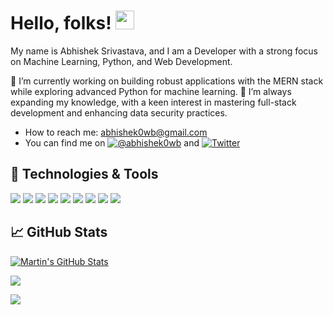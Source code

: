 # Hello, folks! <img src="https://raw.githubusercontent.com/MartinHeinz/MartinHeinz/master/wave.gif" width="30px" height="30px"/>
My name is Abhishek Srivastava, and I am a Developer with a strong focus on Machine Learning, Python, and Web Development.

🔭 I’m currently working on building robust applications with the MERN stack while exploring advanced Python for machine learning.
🌱 I’m always expanding my knowledge, with a keen interest in mastering full-stack development and enhancing data security practices.
-  How to reach me: abhishek0wb@gmail.com
-  You can find me on [![@abhishek0wb][3.21]][3] and [![Twitter](https://img.shields.io/twitter/url/https/twitter.com/cloudposse.svg?style=social&label=Follow%20%40abhishek0wb)](https://twitter.com/abhishek0wb)


<!-- - 🤔 I’m looking for help with KaboomJs. -->


## 🔧 Technologies & Tools
![](https://img.shields.io/badge/Code-Python-informational?style=flat&logo=python&logoColor=white&color=#3776AB)
![](https://img.shields.io/badge/Code-JavaScript-informational?style=flat&logo=javascript&logoColor=white&color=#F7DF1E)
![](https://img.shields.io/badge/Markup-html5-informational?style=flat&logo=html5&logoColor=white&color=#E34F26)
![](https://img.shields.io/badge/Style-css-informational?style=flat&logo=csswizardry&logoColor=white&color=#E34F26)
![](https://img.shields.io/badge/Style-Bootstrap-informational?style=flat&logo=bootstrap&logoColor=white&color=#E34F26)
![](https://img.shields.io/badge/Dev-Git-informational?style=flat&logo=git&logoColor=white&color=#E34F26)
![](https://img.shields.io/badge/Editor-VSCode-informational?style=flat&logo=visualstudiocode&logoColor=white&color=#E34F26)
![](https://img.shields.io/badge/Design-Figma-informational?style=flat&logo=figma&logoColor=white&color=#E34F26)
![](https://img.shields.io/badge/Design-Ai-informational?style=flat&logo=adobeillustrator&logoColor=white&color=#E34F26)

## &#x1f4c8; GitHub Stats

<a href="https://github.com/abhishek0wb">
  <img align="center" src="https://github-readme-stats.vercel.app/api?username=abhishek0wb&show_icons=true&line_height=27&count_private=true&theme=dracula" alt="Martin's GitHub Stats" />
</a>

![](https://github-readme-stats.vercel.app/api/top-langs/?username=abhishek0wb&theme=dark&hide_border=false&include_all_commits=false&count_private=false&layout=compact)


![](https://komarev.com/ghpvc/?username=abhishek0wb)

<!-- icons with padding -->

[1.1]: http://i.imgur.com/tXSoThF.png (twitter icon with padding)
[2.1]: http://i.imgur.com/0o48UoR.png (github icon with padding)

<!-- icons without padding -->

[1.2]: http://i.imgur.com/wWzX9uB.png (twitter icon without padding)
[2.2]: http://i.imgur.com/9I6NRUm.png (github icon without padding)
[3.2]: https://raw.githubusercontent.com/MartinHeinz/MartinHeinz/master/linkedin-3-16.png (LinkedIn icon without padding)
[3.21]: https://img.shields.io/badge/LinkedIn-0077B5?style=for-the-badge&logo=linkedin&logoColor=white (Another LinkedIn icon)


<!-- links to your social media accounts -->

[2]: https://github.com/abhishek0wb/
[3]: https://www.linkedin.com/in/abhishek0wb/wb/



<!-- Resources -->
<!-- Icons: https://simpleicons.org/ -->
<!-- GitHub Stats: https://github.com/anuraghazra/github-readme-stats -->
<!-- Emojis: https://emojipedia.org/emoji/ -->
<!-- HTML Emojis: https://www.fileformat.info/index.htm -->
<!-- Shields: https://shields.io/ -->
<!-- Awesome GitHub Profile README: https://github.com/abhisheknaiidu/awesome-github-profile-readme -->
